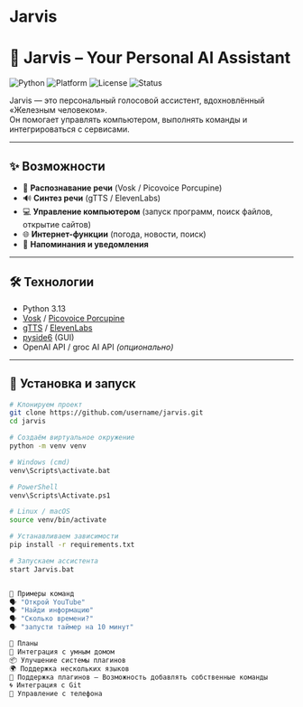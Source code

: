 # Jarvis
# 🤖 Jarvis – Your Personal AI Assistant

![Python](https://img.shields.io/badge/Python-3.10+-blue?logo=python)
![Platform](https://img.shields.io/badge/Platform-Windows%20%7C%20Linux-lightgrey)
![License](https://img.shields.io/badge/License-MIT-green)
![Status](https://img.shields.io/badge/Status-Active-brightgreen)

Jarvis — это персональный голосовой ассистент, вдохновлённый «Железным человеком».  
Он помогает управлять компьютером, выполнять команды и интегрироваться с сервисами.  

---

## ✨ Возможности
- 🎤 **Распознавание речи** (Vosk / Picovoice Porcupine)  
- 🔊 **Синтез речи** (gTTS / ElevenLabs)  
- 💻 **Управление компьютером** (запуск программ, поиск файлов, открытие сайтов)  
- 🌐 **Интернет-функции** (погода, новости, поиск)  
- 🔔 **Напоминания и уведомления**  

---

## 🛠️ Технологии
- Python 3.13  
- [Vosk](https://alphacephei.com/vosk/) / [Picovoice Porcupine](https://picovoice.ai/platform/porcupine/)
- [gTTS](https://pypi.org/project/gTTS/) / [ElevenLabs](https://elevenlabs.io/app/home)
- [pyside6](https://pypi.org/project/PySide6/) (GUI)
- OpenAI API / groc AI API *(опционально)*

---

## 🚀 Установка и запуск
```bash
# Клонируем проект
git clone https://github.com/username/jarvis.git
cd jarvis

# Создаём виртуальное окружение
python -m venv venv

# Windows (cmd)
venv\Scripts\activate.bat

# PowerShell
venv\Scripts\Activate.ps1

# Linux / macOS
source venv/bin/activate

# Устанавливаем зависимости
pip install -r requirements.txt

# Запускаем ассистента
start Jarvis.bat


📌 Примеры команд
🗣️ "Открой YouTube"
🗣️ "Найди информацию"
🗣️ "Сколько времени?"
🗣️ "запусти таймер на 10 минут"

🎯 Планы
🔗 Интеграция с умным домом
📦 Улучшение системы плагинов
🌍 Поддержка нескольких языков
🧩 Поддержка плагинов — Возможность добавлять собственные команды  
🌀 Интеграция с Git
📱 Управление с телефона
